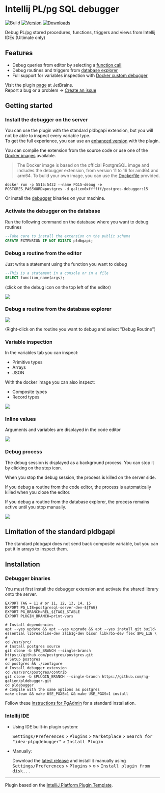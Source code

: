 # Intellij PL/pg SQL debugger

![Build](https://github.com/ng-galien/idea-plpgdebugger/workflows/Build/badge.svg)
[![Version](https://img.shields.io/jetbrains/plugin/v/18419-postgresql-debugger.svg)](https://plugins.jetbrains.com/plugin/18419-postgresql-debugger)
[![Downloads](https://img.shields.io/jetbrains/plugin/d/18419-postgresql-debugger.svg)](https://plugins.jetbrains.com/plugin/18419-postgresql-debugger)

<!-- Plugin description -->
Debug PL/pg stored procedures, functions, triggers and views from Intellij IDEs (Ultimate only)

## Features

- Debug queries from editor by selecting a [function call](#debug-a-routine-from-the-editor)
- Debug routines and triggers from [database explorer](#debug-a-routine-from-the-database-explorer)
- Full support for variables inspection with [Docker custom debugger](https://github.com/ng-galien/idea-plpgdebugger/blob/221/docker/README.md)

Visit the plugin [page](https://plugins.jetbrains.com/plugin/18419-postgresql-debugger) at JetBrains.  
Report a bug or a problem => [Create an issue](https://github.com/ng-galien/idea-plpgdebugger/issues/new/choose)
<!-- Plugin description end -->

## Getting started

### Install the debugger on the server

You can use the plugin with the standard pldbgapi extension, but you will not be able to inspect every variable type.  
To get the full experience, you can use an [enhanced version](https://github.com/ng-galien/pldebugger) with the plugin.  

You can compile the extension from the source code or use one of the [Docker images](https://hub.docker.com/repository/docker/galien0xffffff/postgres-debugger/general) available.

> The Docker image is based on the official PostgreSQL image and includes the debugger extension, from version 11 to 16 for amd64 and arm64.
> To build your own image, you can use the [Dockerfile](https://github.com/ng-galien/pldebugger/tree/print-vars/docker) provided.

```shell
docker run -p 5515:5432 --name PG15-debug -e POSTGRES_PASSWORD=postgres -d galien0xffffff/postgres-debugger:15
```

Or install the [debugger](https://www.pgadmin.org/docs/pgadmin4/development/debugger.html) binaries on  your machine.

### Activate the debugger on the database

Run the following command on the database where you want to debug routines

```sql
--Take care to install the extension on the public schema
CREATE EXTENSION IF NOT EXISTS pldbgapi;
```

### Debug a routine from the editor

Just write a statement using the function you want to debug

```sql
--This is a statement in a console or in a file
SELECT function_name(args);
```
(click on the debug icon on the top left of the editor)

![](img/direct.gif)

### Debug a routine from the database explorer

![](img/indirect.gif)

(Right-click on the routine you want to debug and select "Debug Routine")

### Variable inspection

In the variables tab you can inspect:
- Primitive types
- Arrays
- JSON

With the docker image you can also inspect:
- Composite types
- Record types

![](img/inspect-variables.png)

### Inline values

Arguments and variables are displayed in the code editor  

![](img/inline-variables.png)

### Debug process

The debug session is displayed as a background process. You can stop it by clicking on the stop icon. 

When you stop the debug session, the process is killed on the server side.  

If you debug a routine from the code editor, the process is automatically killed when you close the editor.  

If you debug a routine from the database explorer, the process remains active until you stop manually.

![](img/background-process.png)

## Limitation of the standard pldbgapi

The standard pldbgapi does not send back composite variable, but you can put it in arrays to inspect them.

## Installation

### Debugger binaries

You must first install the debugger extension and activate the shared library onto the server.  

```shell
EXPORT TAG = 11 # or 11, 12, 13, 14, 15
EXPORT PG_LIB=postgresql-server-dev-${TAG}
EXPORT PG_BRANCH=REL_${TAG}_STABLE
EXPORT PLUGIN_BRANCH=print-vars

# Install dependencies
apt --yes update && apt --yes upgrade && apt --yes install git build-essential libreadline-dev zlib1g-dev bison libkrb5-dev flex $PG_LIB \
#
cd /usr/src/
# Install postgres source
git clone -b $PG_BRANCH --single-branch https://github.com/postgres/postgres.git
# Setup postgres
cd postgres && ./configure
# Install debugger extension
cd /usr/src/postgres/contrib
git clone -b $PLUGIN_BRANCH --single-branch https://github.com/ng-galien/pldebugger.git
cd pldebugger
# Compile with the same options as postgres
make clean && make USE_PGXS=1 && make USE_PGXS=1 install
```

Follow these [instructions for PgAdmin](https://www.pgadmin.org/docs/pgadmin4/development/debugger.html) for a standard installation.


### Intellij IDE

- Using IDE built-in plugin system:
  
  <kbd>Settings/Preferences</kbd> > <kbd>Plugins</kbd> > <kbd>Marketplace</kbd> > <kbd>Search for "idea-plpgdebugger"</kbd> >
  <kbd>Install Plugin</kbd>
  
- Manually:

  Download the [latest release](https://github.com/ng-galien/idea-plpgdebugger/releases/latest) and install it manually using
  <kbd>Settings/Preferences</kbd> > <kbd>Plugins</kbd> > <kbd>⚙️</kbd> > <kbd>Install plugin from disk...</kbd>

---
Plugin based on the [IntelliJ Platform Plugin Template][template].

[template]: https://github.com/JetBrains/intellij-platform-plugin-template
